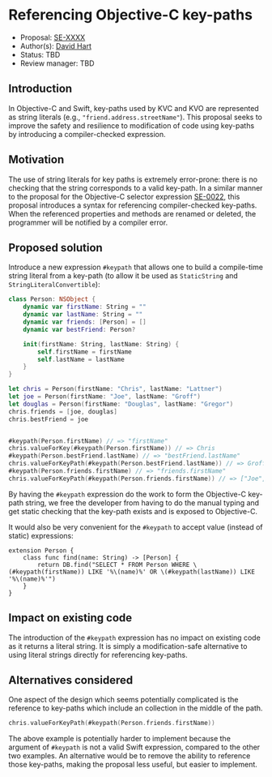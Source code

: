 # Referencing Objective-C key-paths

* Proposal: [SE-XXXX](https://github.com/apple/swift-evolution/blob/master/proposals/XXXX-objc-keypaths.md)
* Author(s): [David Hart](https://github.com/hartbit)
* Status: TBD
* Review manager: TBD

## Introduction

In Objective-C and Swift, key-paths used by KVC and KVO are represented as string literals (e.g., `"friend.address.streetName"`). This proposal seeks to improve the safety and resilience to modification of code using key-paths by introducing a compiler-checked expression.

## Motivation

The use of string literals for key paths is extremely error-prone: there is no checking that the string corresponds to a valid key-path. In a similar manner to the proposal for the Objective-C selector expression [SE-0022](https://github.com/apple/swift-evolution/blob/master/proposals/0022-objc-selectors.md), this proposal introduces a syntax for referencing compiler-checked key-paths. When the referenced properties and methods are renamed or deleted, the programmer will be notified by a compiler error.

## Proposed solution

Introduce a new expression `#keypath` that allows one to build a compile-time string literal from a key-path (to allow it be used as `StaticString` and `StringLiteralConvertible`):

```swift
class Person: NSObject {
	dynamic var firstName: String = ""
	dynamic var lastName: String = ""
	dynamic var friends: [Person] = []
	dynamic var bestFriend: Person?

	init(firstName: String, lastName: String) {
		self.firstName = firstName
		self.lastName = lastName
	}
}

let chris = Person(firstName: "Chris", lastName: "Lattner")
let joe = Person(firstName: "Joe", lastName: "Groff")
let douglas = Person(firstName: "Douglas", lastName: "Gregor")
chris.friends = [joe, douglas]
chris.bestFriend = joe


#keypath(Person.firstName) // => "firstName"
chris.valueForKey(#keypath(Person.firstName)) // => Chris
#keypath(Person.bestFriend.lastName) // => "bestFriend.lastName"
chris.valueForKeyPath(#keypath(Person.bestFriend.lastName)) // => Groff
#keypath(Person.friends.firstName) // => "friends.firstName"
chris.valueForKeyPath(#keypath(Person.friends.firstName)) // => ["Joe", "Douglas"]

```

By having the `#keypath` expression do the work to form the Objective-C key-path string, we free the developer from having to do the manual typing and get static checking that the key-path exists and is exposed to Objective-C.

It would also be very convenient for the `#keypath` to accept value (instead of static) expressions:

```
extension Person {
	class func find(name: String) -> [Person] {
		return DB.find("SELECT * FROM Person WHERE \(#keypath(firstName)) LIKE '%\(name)%' OR \(#keypath(lastName)) LIKE '%\(name)%'")
	}
}
```

## Impact on existing code

The introduction of the `#keypath` expression has no impact on existing code as it returns a literal string. It is simply a modification-safe alternative to using literal strings directly for referencing key-paths.

## Alternatives considered

One aspect of the design which seems potentially complicated is the reference to key-paths which include an collection in the middle of the path.

```swift
chris.valueForKeyPath(#keypath(Person.friends.firstName))
```

 The above example is potentially harder to implement because the argument of `#keypath` is not a valid Swift expression, compared to the other two examples. An alternative would be to remove the ability to reference those key-paths, making the proposal less useful, but easier to implement.
